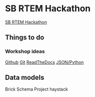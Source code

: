 # SB RTEM Hackathon
[SB RTEM Hackathon](https://www.rtemhackathon.com/)

## Things to do
### Workshop ideas
[Github]()
[Git]()
[ReadTheDocs]()
[JSON/Python]()

## Data models
Brick Schema
Project haystack
